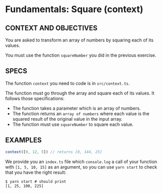 # Fundamentals: Square (context)

## CONTEXT AND OBJECTIVES

You are asked to transform an array of numbers by squaring each of its values.

You must use the function `squareNumber` you did in the previous exercise.

## SPECS

The function `context` you need to code is in `src/context.ts`.

The function must go through the array and square each of its values.
It follows those specifications:

- The function takes a parameter which is an array of numbers.
- The function returns an `array of numbers` where each value is the squared result of the original value in the input array.
- The function must use `squareNumber` to square each value.

## EXAMPLES

```js
context([0, 12, 5]) // returns [0, 144, 25]
```

We provide you an `index.ts` file which `console.log` a call of your function with `[1, 5, 10, 15]` as an argument, so you can use `yarn start` to check that you have the right result:

```shell-session
$ yarn start # should print
[1, 25, 100, 225]
```
